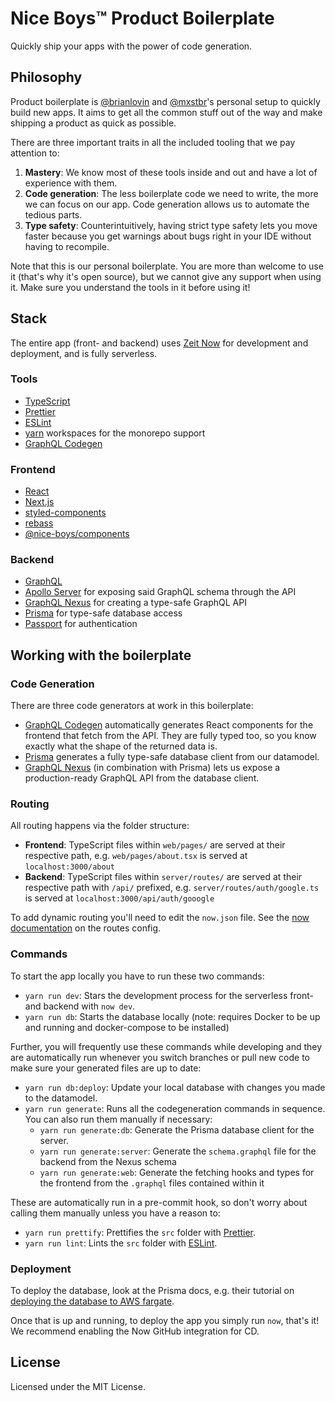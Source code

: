 # Nice Boys™️ Product Boilerplate

Quickly ship your apps with the power of code generation.

## Philosophy

Product boilerplate is [@brianlovin](https://github.com/brianlovin) and [@mxstbr](https://github.com/mxstbr)'s personal setup to quickly build new apps. It aims to get all the common stuff out of the way and make shipping a product as quick as possible.

There are three important traits in all the included tooling that we pay attention to:

1. **Mastery**: We know most of these tools inside and out and have a lot of experience with them.
2. **Code generation**: The less boilerplate code we need to write, the more we can focus on our app. Code generation allows us to automate the tedious parts.
3. **Type safety**: Counterintuitively, having strict type safety lets you move faster because you get warnings about bugs right in your IDE without having to recompile.

Note that this is our personal boilerplate. You are more than welcome to use it (that's why it's open source), but we cannot give any support when using it. Make sure you understand the tools in it before using it!

## Stack

The entire app (front- and backend) uses [Zeit Now](https://now.sh) for development and deployment, and is fully serverless.

### Tools

- [TypeScript](typescriptlang.org)
- [Prettier](https://prettier.io)
- [ESLint](https://eslint.org)
- [yarn](https://yarnpkg.com) workspaces for the monorepo support
- [GraphQL Codegen](https://graphql-code-generator.com)

### Frontend

- [React](https://github.com/facebook/react)
- [Next.js](https://github.com/zeit/next.js)
- [styled-components](https://github.com/styled-components/styled-components)
- [rebass](https://rebassjs.org)
- [@nice-boys/components](https://github.com/nice-boys/components)

### Backend

- [GraphQL](https://graphql.org)
- [Apollo Server](http://apollographql.com/docs/apollo-server) for exposing said GraphQL schema through the API
- [GraphQL Nexus](https://nexus.js.org) for creating a type-safe GraphQL API
- [Prisma](https://prisma.io) for type-safe database access
- [Passport](https://passportjs.org) for authentication

## Working with the boilerplate

### Code Generation

There are three code generators at work in this boilerplate:

- [GraphQL Codegen](https://graphql-code-generator.com) automatically generates React components for the frontend that fetch from the API. They are fully typed too, so you know exactly what the shape of the returned data is.
- [Prisma](https://prisma.io) generates a fully type-safe database client from our datamodel.
- [GraphQL Nexus](https://nexus.js.org) (in combination with Prisma) lets us expose a production-ready GraphQL API from the database client.

### Routing

All routing happens via the folder structure:

- **Frontend**: TypeScript files within `web/pages/` are served at their respective path, e.g. `web/pages/about.tsx` is served at `localhost:3000/about`
- **Backend**: TypeScript files within `server/routes/` are served at their respective path with `/api/` prefixed, e.g. `server/routes/auth/google.ts` is served at `localhost:3000/api/auth/gooogle`

To add dynamic routing you'll need to edit the `now.json` file. See the [now documentation](https://zeit.co/docs/v2/deployments/routes/) on the routes config.

### Commands

To start the app locally you have to run these two commands:

- `yarn run dev`: Stars the development process for the serverless front- and backend with `now dev`.
- `yarn run db`: Starts the database locally (note: requires Docker to be up and running and docker-compose to be installed)

Further, you will frequently use these commands while developing and they are automatically run whenever you switch branches or pull new code to make sure your generated files are up to date:

- `yarn run db:deploy`: Update your local database with changes you made to the datamodel.
- `yarn run generate`: Runs all the codegeneration commands in sequence. You can also run them manually if necessary:
  - `yarn run generate:db`: Generate the Prisma database client for the server.
  - `yarn run generate:server`: Generate the `schema.graphql` file for the backend from the Nexus schema
  - `yarn run generate:web`: Generate the fetching hooks and types for the frontend from the `.graphql` files contained within it

These are automatically run in a pre-commit hook, so don't worry about calling them manually unless you have a reason to:

- `yarn run prettify`: Prettifies the `src` folder with [Prettier](https://prettier.io).
- `yarn run lint`: Lints the `src` folder with [ESLint](https://eslint.org).

### Deployment

To deploy the database, look at the Prisma docs, e.g. their tutorial on [deploying the database to AWS fargate](https://www.prisma.io/tutorials/deploy-prisma-to-aws-fargate-ct14).

Once that is up and running, to deploy the app you simply run `now`, that's it! We recommend enabling the Now GitHub integration for CD.

## License

Licensed under the MIT License.
